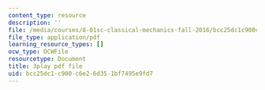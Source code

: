 ```yaml
---
content_type: resource
description: ''
file: /media/courses/8-01sc-classical-mechanics-fall-2016/bcc25dc1c900c6e26d351bf7495e9fd7_EHCACV8rdig.pdf
file_type: application/pdf
learning_resource_types: []
ocw_type: OCWFile
resourcetype: Document
title: 3play pdf file
uid: bcc25dc1-c900-c6e2-6d35-1bf7495e9fd7
---
```

